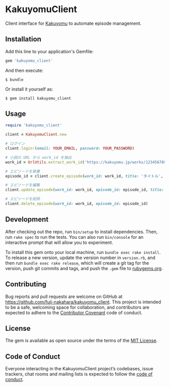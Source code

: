 # KakuyomuClient

Client interface for [Kakuyomu](https://kakuyomu.jp/) to automate episode management.

## Installation

Add this line to your application's Gemfile:

```ruby
gem 'kakuyomu_client'
```

And then execute:

    $ bundle

Or install it yourself as:

    $ gem install kakuyomu_client

## Usage

```ruby
require 'kakuyomu_client'

client = KakuyomuClient.new

# ログイン
client.login!(email: YOUR_EMAIL, password: YOUR_PASSWORD) 

# 小説の URL から work_id を抽出
work_id = UrlUtils.extract_work_id('https://kakuyomu.jp/works/1234567890123456789') # => 1234567890123456789

# エピソードを執筆
episode_id = client.create_episode(work_id: work_id, title: 'タイトル', body: '本文')

# エピソードを編集
client.update_episode(work_id: work_id, episode_id: episode_id, title: '新しいタイトル', body: '新しい本文')

# エピソードを削除
client.delete_episode(work_id: work_id, episode_id: episode_id) 
```

## Development

After checking out the repo, run `bin/setup` to install dependencies. Then, run `rake spec` to run the tests. You can also run `bin/console` for an interactive prompt that will allow you to experiment.

To install this gem onto your local machine, run `bundle exec rake install`. To release a new version, update the version number in `version.rb`, and then run `bundle exec rake release`, which will create a git tag for the version, push git commits and tags, and push the `.gem` file to [rubygems.org](https://rubygems.org).

## Contributing

Bug reports and pull requests are welcome on GitHub at https://github.com/fuji-nakahara/kakuyomu_client. This project is intended to be a safe, welcoming space for collaboration, and contributors are expected to adhere to the [Contributor Covenant](http://contributor-covenant.org) code of conduct.

## License

The gem is available as open source under the terms of the [MIT License](https://opensource.org/licenses/MIT).

## Code of Conduct

Everyone interacting in the KakuyomuClient project’s codebases, issue trackers, chat rooms and mailing lists is expected to follow the [code of conduct](https://github.com/fuji-nakahara/kakuyomu_client/blob/master/CODE_OF_CONDUCT.md).
